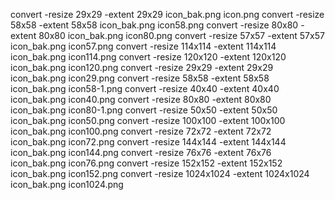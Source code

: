 convert -resize 29x29 -extent 29x29 icon_bak.png icon.png
convert -resize 58x58 -extent 58x58 icon_bak.png icon58.png
convert -resize 80x80 -extent 80x80 icon_bak.png icon80.png
convert -resize 57x57 -extent 57x57 icon_bak.png icon57.png
convert -resize 114x114 -extent 114x114 icon_bak.png icon114.png
convert -resize 120x120 -extent 120x120 icon_bak.png icon120.png
convert -resize 29x29 -extent 29x29 icon_bak.png icon29.png
convert -resize 58x58 -extent 58x58 icon_bak.png icon58-1.png
convert -resize 40x40 -extent 40x40 icon_bak.png icon40.png
convert -resize 80x80 -extent 80x80 icon_bak.png icon80-1.png
convert -resize 50x50 -extent 50x50 icon_bak.png icon50.png
convert -resize 100x100 -extent 100x100 icon_bak.png icon100.png
convert -resize 72x72 -extent 72x72 icon_bak.png icon72.png
convert -resize 144x144 -extent 144x144 icon_bak.png icon144.png
convert -resize 76x76 -extent 76x76 icon_bak.png icon76.png
convert -resize 152x152 -extent 152x152 icon_bak.png icon152.png
convert -resize 1024x1024 -extent 1024x1024 icon_bak.png icon1024.png
